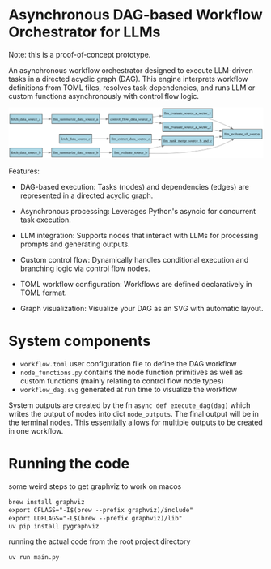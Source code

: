 # Asynchronous DAG-based Workflow Orchestrator for LLMs

Note: this is a proof-of-concept prototype.

An asynchronous workflow orchestrator designed to execute LLM-driven tasks in a directed acyclic graph (DAG). This engine interprets workflow definitions from TOML files, resolves task dependencies, and runs LLM or custom functions asynchronously with control flow logic.


![Example Workflow DAG](workflow_dag.svg)


Features:

- DAG-based execution: Tasks (nodes) and dependencies (edges) are represented in a directed acyclic graph.

- Asynchronous processing: Leverages Python's asyncio for concurrent task execution.

- LLM integration: Supports nodes that interact with LLMs for processing prompts and generating outputs.

- Custom control flow: Dynamically handles conditional execution and branching logic via control flow nodes.

- TOML workflow configuration: Workflows are defined declaratively in TOML format.

- Graph visualization: Visualize your DAG as an SVG with automatic layout.

# System components
- `workflow.toml` user configuration file to define the DAG workflow
- `node_functions.py` contains the node function primitives as well as custom functions (mainly relating to control flow node types)
- `workflow_dag.svg` generated at run time to visualize the workflow

System outputs are created by the fn `async def execute_dag(dag)` which writes the output of nodes into dict `node_outputs`. The final output will be in the terminal nodes. This essentially allows for multiple outputs to be created in one workflow.

# Running the code 

some weird steps to get graphviz to work on macos
```
brew install graphviz
export CFLAGS="-I$(brew --prefix graphviz)/include"
export LDFLAGS="-L$(brew --prefix graphviz)/lib"
uv pip install pygraphviz
```

running the actual code from the root project directory
```
uv run main.py
```
